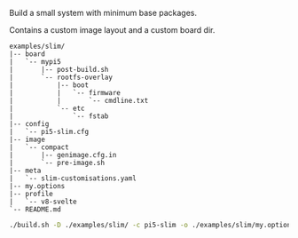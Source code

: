 Build a small system with minimum base packages.

Contains a custom image layout and a custom board dir.

```text
examples/slim/
|-- board
|   `-- mypi5
|       |-- post-build.sh
|       `-- rootfs-overlay
|           |-- boot
|           |   `-- firmware
|           |       `-- cmdline.txt
|           `-- etc
|               `-- fstab
|-- config
|   `-- pi5-slim.cfg
|-- image
|   `-- compact
|       |-- genimage.cfg.in
|       `-- pre-image.sh
|-- meta
|   `-- slim-customisations.yaml
|-- my.options
|-- profile
|   `-- v8-svelte
`-- README.md
```

```bash
./build.sh -D ./examples/slim/ -c pi5-slim -o ./examples/slim/my.options
```

